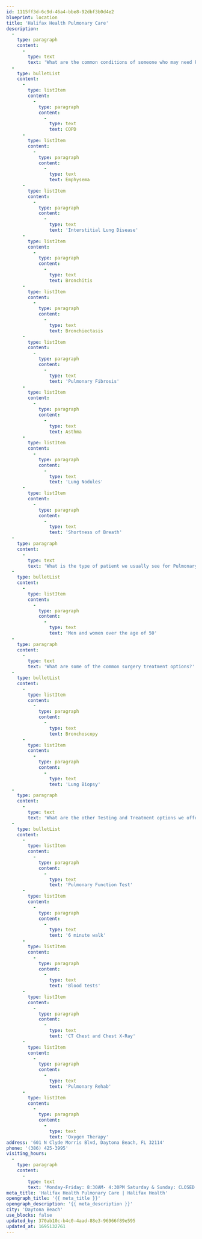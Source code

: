 ```yaml
---
id: 1115ff3d-6c9d-46a4-bbe8-92dbf3b0d4e2
blueprint: location
title: 'Halifax Health Pulmonary Care'
description:
  -
    type: paragraph
    content:
      -
        type: text
        text: 'What are the common conditions of someone who may need Pulmonary Care?'
  -
    type: bulletList
    content:
      -
        type: listItem
        content:
          -
            type: paragraph
            content:
              -
                type: text
                text: COPD
      -
        type: listItem
        content:
          -
            type: paragraph
            content:
              -
                type: text
                text: Emphysema
      -
        type: listItem
        content:
          -
            type: paragraph
            content:
              -
                type: text
                text: 'Interstitial Lung Disease'
      -
        type: listItem
        content:
          -
            type: paragraph
            content:
              -
                type: text
                text: Bronchitis
      -
        type: listItem
        content:
          -
            type: paragraph
            content:
              -
                type: text
                text: Bronchiectasis
      -
        type: listItem
        content:
          -
            type: paragraph
            content:
              -
                type: text
                text: 'Pulmonary Fibrosis'
      -
        type: listItem
        content:
          -
            type: paragraph
            content:
              -
                type: text
                text: Asthma
      -
        type: listItem
        content:
          -
            type: paragraph
            content:
              -
                type: text
                text: 'Lung Nodules'
      -
        type: listItem
        content:
          -
            type: paragraph
            content:
              -
                type: text
                text: 'Shortness of Breath'
  -
    type: paragraph
    content:
      -
        type: text
        text: 'What is the type of patient we usually see for Pulmonary Care?'
  -
    type: bulletList
    content:
      -
        type: listItem
        content:
          -
            type: paragraph
            content:
              -
                type: text
                text: 'Men and women over the age of 50'
  -
    type: paragraph
    content:
      -
        type: text
        text: 'What are some of the common surgery treatment options?'
  -
    type: bulletList
    content:
      -
        type: listItem
        content:
          -
            type: paragraph
            content:
              -
                type: text
                text: Bronchoscopy
      -
        type: listItem
        content:
          -
            type: paragraph
            content:
              -
                type: text
                text: 'Lung Biopsy'
  -
    type: paragraph
    content:
      -
        type: text
        text: 'What are the other Testing and Treatment options we offer?'
  -
    type: bulletList
    content:
      -
        type: listItem
        content:
          -
            type: paragraph
            content:
              -
                type: text
                text: 'Pulmonary Function Test'
      -
        type: listItem
        content:
          -
            type: paragraph
            content:
              -
                type: text
                text: '6 minute walk'
      -
        type: listItem
        content:
          -
            type: paragraph
            content:
              -
                type: text
                text: 'Blood tests'
      -
        type: listItem
        content:
          -
            type: paragraph
            content:
              -
                type: text
                text: 'CT Chest and Chest X-Ray'
      -
        type: listItem
        content:
          -
            type: paragraph
            content:
              -
                type: text
                text: 'Pulmonary Rehab'
      -
        type: listItem
        content:
          -
            type: paragraph
            content:
              -
                type: text
                text: 'Oxygen Therapy'
address: '601 N Clyde Morris Blvd, Daytona Beach, FL 32114'
phone: '(386) 425-3995'
visiting_hours:
  -
    type: paragraph
    content:
      -
        type: text
        text: 'Monday-Friday: 8:30AM- 4:30PM Saturday & Sunday: CLOSED'
meta_title: 'Halifax Health Pulmonary Care | Halifax Health'
opengraph_title: '{{ meta_title }}'
opengraph_description: '{{ meta_description }}'
city: 'Daytona Beach'
use_blocks: false
updated_by: 370ab10c-b4c0-4aad-88e3-96966f89e595
updated_at: 1695132761
---
```

